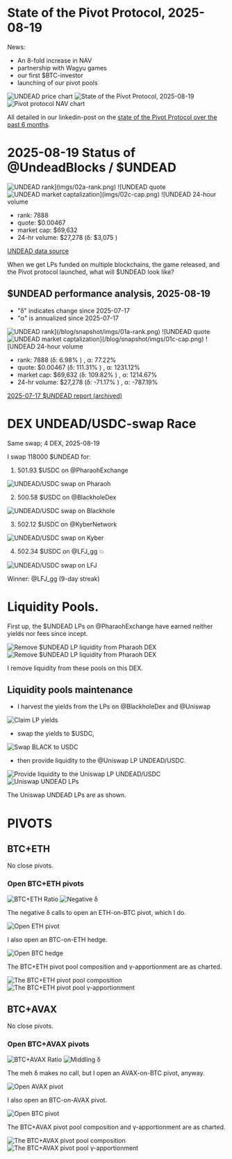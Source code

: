 # State of the Pivot Protocol, 2025-08-19

News:

* An 8-fold increase in NAV
* partnership with Wagyu games
* our first $BTC-investor
* launching of our pivot pools

![UNDEAD price chart](imgs/01a-undead.png) 
![State of the Pivot Protocol, 2025-08-19](imgs/01b-assets.png) 
![Pivot protocol NAV chart](imgs/01c-tvl.png) 

All detailed in our linkedin-post on the [state of the Pivot Protocol over the past 6 months](https://www.linkedin.com/feed/update/urn:li:activity:7363597728792080384/).

# 2025-08-19 Status of @UndeadBlocks / $UNDEAD 

![$UNDEAD rank](imgs/02a-rank.png) 
![$UNDEAD quote](imgs/02b-quote.png) 
![$UNDEAD market captalization](imgs/02c-cap.png) 
![$UNDEAD 24-hour volume](imgs/02d-vol.png) 

* rank: 7888 
* quote: $0.00467 
* market cap: $69,632 
* 24-hr volume: $27,278 (δ: $3,075 ) 


[UNDEAD data source](https://www.coingecko.com/en/coins/undead-blocks) 



When we get LPs funded on multiple blockchains, the game released, and the Pivot protocol launched, what will $UNDEAD look like? 

## $UNDEAD performance analysis, 2025-08-19 

* "δ" indicates change since 2025-07-17 
* "α" is annualized since 2025-07-17 

![$UNDEAD rank](/blog/snapshot/imgs/01a-rank.png) 
![$UNDEAD quote](/blog/snapshot/imgs/01b-quote.png) 
![$UNDEAD market captalization](/blog/snapshot/imgs/01c-cap.png) 
![$UNDEAD 24-hour volume](/blog/snapshot/imgs/01d-vol.png) 

* rank: 7888 (δ: 6.98% ) , α: 77.22% 
* quote: $0.00467 (δ: 111.31% ) , α: 1231.12% 
* market cap: $69,632 (δ: 109.82% ) , α: 1214.67% 
* 24-hr volume: $27,278 (δ: -71.17% ) , α: -787.19% 

[2025-07-17 $UNDEAD report (archived)](https://github.com/pivoteur/biz/tree/main/blog/snapshot) 
# DEX UNDEAD/USDC-swap Race 

Same swap; 4 DEX, 2025-08-19 

I swap 118000 $UNDEAD for: 

1. 501.93 $USDC on @PharaohExchange 

![UNDEAD/USDC swap on Pharaoh](imgs/03a-pharaoh.png) 

2. 500.58 $USDC on @BlackholeDex 

![UNDEAD/USDC swap on Blackhole](imgs/03b-blackhole.png) 

3. 502.12 $USDC on @KyberNetwork 

![UNDEAD/USDC swap on Kyber](imgs/03c-kyber.png) 

4. 502.34 $USDC on @LFJ_gg 💥 

![UNDEAD/USDC swap on LFJ](imgs/03d-lfj.png) 

Winner: @LFJ_gg (9-day streak) 

# Liquidity Pools.

First up, the $UNDEAD LPs on @PharaohExchange have earned neither yields nor fees since incept.

![Remove $UNDEAD LP liquidity from Pharaoh DEX](imgs/04a-remove.png)
![Remove $UNDEAD LP liquidity from Pharaoh DEX](imgs/04b-remove.png)

I remove liquidity from these pools on this DEX. 

## Liquidity pools maintenance

* I harvest the yields from the LPs on @BlackholeDex and @Uniswap 

![Claim LP yields](imgs/05a-claim.png) 

* swap the yields to $USDC, 

![Swap BLACK to USDC](imgs/05b-swap.png) 

* then provide liquidity to the @Uniswap LP UNDEAD/USDC. 

![Provide liquidity to the Uniswap LP UNDEAD/USDC](imgs/05c-provide.png) 
![Uniswap UNDEAD LPs](imgs/05d-lps.png) 

The Uniswap UNDEAD LPs are as shown. 
# PIVOTS 

## BTC+ETH 




No close pivots. 











### Open BTC+ETH pivots 

![BTC+ETH Ratio](imgs/06a-ratio.png) 
![Negative δ](imgs/06b-delta.png) 

The negative δ calls to open an ETH-on-BTC pivot, which I do. 

![Open ETH pivot](imgs/06c-open-eth-pivot.png) 

I also open an BTC-on-ETH hedge. 

![Open BTC hedge](imgs/06d-open-btc-hedge.png) 





The BTC+ETH pivot pool composition and γ-apportionment are as charted. 

![The BTC+ETH pivot pool composition](imgs/07a-comp.png) 
![The BTC+ETH pivot pool γ-apportionment](imgs/07b-apport.png) 
## BTC+AVAX 




No close pivots. 











### Open BTC+AVAX pivots 

![BTC+AVAX Ratio](imgs/08a-ratio.png) 
![Middling δ](imgs/08b-delta.png) 

The meh δ makes no call, but I open an AVAX-on-BTC pivot, anyway. 

![Open AVAX pivot](imgs/08c-open-avax-pivot.png) 

I also open an BTC-on-AVAX pivot. 

![Open BTC pivot](imgs/08d-open-btc-pivot.png) 





The BTC+AVAX pivot pool composition and γ-apportionment are as charted. 

![The BTC+AVAX pivot pool composition](imgs/09a-comp.png) 
![The BTC+AVAX pivot pool γ-apportionment](imgs/09b-apport.png) 
